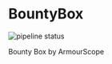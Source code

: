 # BountyBox
![pipeline status](https://github.com/fa11ingsky/collectorscache/actions/workflows/node.js.yml/badge.svg)

Bounty Box by ArmourScope


